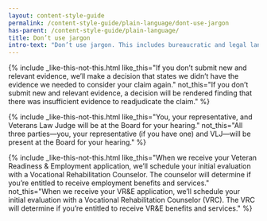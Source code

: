 ```yaml
---
layout: content-style-guide
permalink: /content-style-guide/plain-language/dont-use-jargon
has-parent: /content-style-guide/plain-language/
title: Don’t use jargon
intro-text: "Don’t use jargon. This includes bureaucratic and legal language as well as unnecessary acronyms and initialisms."
---
```


{% include _like-this-not-this.html like_this="If you don’t submit new and relevant evidence, we’ll make a decision that states we didn’t have the evidence we needed to consider your claim again." not_this="If you don’t submit new and relevant evidence, a decision will be rendered finding that there was insufficient evidence to readjudicate the claim." %}

{% include _like-this-not-this.html like_this="You, your representative, and Veterans Law Judge will be at the Board for your hearing." not_this="All three parties—you, your representative (if you have one) and VLJ—will be present at the Board for your hearing." %}

{% include _like-this-not-this.html like_this="When we receive your Veteran Readiness & Employment application, we’ll schedule your initial evaluation with a Vocational Rehabilitation Counselor. The counselor will determine if you’re entitled to receive employment benefits and services." not_this="When we receive your VR&E application, we’ll schedule your initial evaluation with a Vocational Rehabilitation Counselor (VRC). The VRC will determine if you’re entitled to receive VR&E benefits and services." %}
